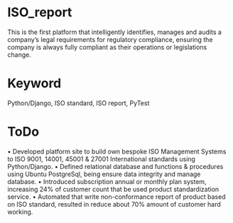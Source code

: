 # ISO_report
 This is the first platform that intelligently identifies, manages and audits a company’s legal requirements for regulatory compliance, ensuring the company is always fully compliant as their operations or legislations change.
 
# Keyword

Python/Django, ISO standard, ISO report, PyTest

# ToDo

• Developed platform site to build own bespoke ISO Management Systems to ISO 9001, 14001, 45001 & 27001 International standards using Python/Django.
• Defined relational database and functions & procedures using Ubuntu PostgreSql, being ensure data integrity and manage database.
• Introduced subscription annual or monthly plan system, increasing 24% of customer count that be used product standardization service.
• Automated that write non-conformance report of product based on ISO standard, resulted in reduce about 70% amount of customer hard working.
